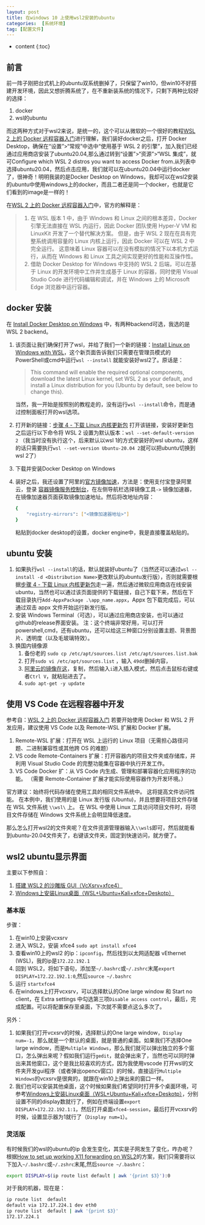 ```yaml
---
layout: post
title: 在windows 10 上使用wsl2安装的ubuntu
categories:  [系统环境]
tag: [配置文件]
---
```


* content
{:toc}

## 前言
前一阵子刚把台式机上的ubuntu双系统删掉了，只保留了win10，但win10不好搭建开发环境，因此又想折腾系统了，在不重新装系统的情况下，只剩下两种比较好的选择：
1. docker
2. wsl的ubuntu

而这两种方式对于wsl2来说，是统一的，这个可以从微软的一个很好的教程[WSL 2 上的 Docker 远程容器入门](https://docs.microsoft.com/zh-cn/windows/wsl/tutorials/wsl-containers)进行理解，我们装好docker之后，打开 Docker Desktop，确保在“设置”>“常规”中选中“使用基于 WSL 2 的引擎”，加入我们已经通过应用商店安装了ubuntu20.04,那么通过转到“设置”>“资源”>“WSL 集成”，就可Configure which WSL 2 distros you want to access Docker from.从列表中选择ubuntu20.04，然后点击应用，我们就可以在ubuntu20.04中运行docker了，很神奇！明明我装的是Docker Desktop on Windows，我却可以在wsl2安装的ubuntu中使用windows上的docker，而且二者还是同一个docker，也就是它们看到的image是一样的！

在[WSL 2 上的 Docker 远程容器入门](https://docs.microsoft.com/zh-cn/windows/wsl/tutorials/wsl-containers)中，官方的解释是：
> 1. 在 WSL 版本 1 中，由于 Windows 和 Linux 之间的根本差异，Docker 引擎无法直接在 WSL 内运行，因此 Docker 团队使用 Hyper-V VM 和 LinuxKit 开发了一个替代解决方案。 但是，由于 WSL 2 现在在具有完整系统调用容量的 Linux 内核上运行，因此 Docker 可以在 WSL 2 中完全运行。 这意味着 Linux 容器可以在没有模拟的情况下以本机方式运行，从而在 Windows 和 Linux 工具之间实现更好的性能和互操作性。
>  1. 借助 Docker Desktop for Windows 中支持的 WSL 2 后端，可以在基于 Linux 的开发环境中工作并生成基于 Linux 的容器，同时使用 Visual Studio Code 进行代码编辑和调试，并在 Windows 上的 Microsoft Edge 浏览器中运行容器。


## docker 安装
在 [Install Docker Desktop on Windows](https://docs.docker.com/desktop/windows/install/) 中，有两种backend可选，我选的是WSL 2 backend。
1. 该页面让我们确保打开了wsl，并给了我们一个新的链接：[Install Linux on Windows with WSL](https://docs.microsoft.com/en-us/windows/wsl/install)，这个新页面告诉我们只需要在管理员模式的PowerShell或cmd中运行`wsl --install` 就能安装好wsl2了。原话是：
    >This command will enable the required optional components, download the latest Linux kernel, set WSL 2 as your default, and install a Linux distribution for you (Ubuntu by default, see below to change this).

    当然，我一开始是按照别的教程走的，没有运行`wsl --install`命令，而是通过控制面板打开的wsl选项。
1.  打开新的链接：[步骤 4 - 下载 Linux 内核更新包](https://docs.microsoft.com/zh-cn/windows/wsl/install-manual#step-4---download-the-linux-kernel-update-package) 打开该链接，安装好更新包之后运行以下命令将 WSL 2 设置为默认版本：`wsl --set-default-version 2` （我当时没有执行这个，后来默认以wsl 1的方式安装好的wsl ubuntu，这样的话只需要执行`wsl --set-version Ubuntu-20.04 2`就可以把ubuntu切换到wsl 2了）
1. 下载并安装Docker Desktop on Windows
1. 装好之后，我还设置了阿里的[官方镜像加速](https://help.aliyun.com/document_detail/60750.html)，方法是：使用支付宝登录阿里云，登录 [容器镜像服务控制台](https://cr.console.aliyun.com/cn-hangzhou/instances)，在左侧导航栏选择镜像工具`->` 镜像加速器，在镜像加速器页面获取镜像加速地址。然后将改地址内容：
    ```sh
    {
        "registry-mirrors": ["<镜像加速器地址>"]
    }            
    ```
    粘贴到docker desktop的设置，docker engine中，我是直接覆盖粘贴的。


## ubuntu 安装
1. 如果执行`wsl --install`的话，默认就装好ubuntu了（当然还可以通过`wsl --install -d <Distribution Name>`更改默认的ubuntu发行版），否则就需要根据[步骤 4 - 下载 Linux 内核更新包](https://docs.microsoft.com/zh-cn/windows/wsl/install-manual#step-4---download-the-linux-kernel-update-package)走一遍，然后通过微软应用商店在线安装ubuntu，当然也可以通过该页面提供的下载链接，自己下载下来，然后在下载目录执行`Add-AppxPackage .\app_name.appx`，Appx 包下载完成后，可以通过双击 appx 文件开始运行新发行版。
1. 安装 Windows Terminal（可选），可以通过应用商店安装，也可以通过github的release界面安装。
    注：这个终端非常好用，可以打开powershell,cmd，还有ubuntu，还可以给这三种窗口分别设置主题、背景图片、透明度（以及毛玻璃特效）。
1. 换国内镜像源
    1. 备份老的 `sudo cp /etc/apt/sources.list /etc/apt/sources.list.bak`
    1. 打开`sudo vi /etc/apt/sources.list` ，输入 `49dd`删掉内容，
    1. [阿里云的镜像在这](https://developer.aliyun.com/mirror/ubuntu)，复制，然后输入`i`进入插入模式，然后点击鼠标右键或者`Ctrl V`，就粘贴进去了。
    1. `sudo apt-get -y update`

## 使用 VS Code 在远程容器中开发
参考自：[WSL 2 上的 Docker 远程容器入门](https://docs.microsoft.com/zh-cn/windows/wsl/tutorials/wsl-containers)
若要开始使用 Docker 和 WSL 2 开发应用，建议使用 VS Code 以及 Remote-WSL 扩展和 Docker 扩展。
1. Remote-WSL 扩展：打开在 WSL 上运行的 Linux 项目（无需担心路径问题、二进制兼容性或其他跨 OS 的难题）
1. VS code Remote-Containers 扩展：打开容器内的项目文件夹或存储库，并利用 Visual Studio Code 的完整功能集在容器中执行开发工作。
1. VS Code Docker 扩：从 VS Code 内生成、管理和部署容器化应用程序的功能。 （需要 Remote-Container 扩展才能实际使用容器作为开发环境。）

官方建议：始终将代码存储在使用工具的相同文件系统中。 这将提高文件访问性能。 在本例中，我们使用的是 Linux 发行版 (Ubuntu)，并且想要将项目文件存储在 WSL 文件系统 `\\wsl\` 上。 在 WSL 中使用 Linux 工具访问项目文件时，将项目文件存储在 Windows 文件系统上会明显降低速度。

那么怎么打开wsl2的文件夹呢？在文件资源管理器输入`\\wsl$`即可，然后就能看到ubuntu-20.04文件夹了，右键该文件夹，固定到快速访问，就方便了。

## wsl2 ubuntu显示界面
主要以下参照自：
1. [搭建 WSL2 的沙雕版 GUI（VcXsrv+xfce4）](https://zhuanlan.zhihu.com/p/165660907)
1. [Windows上安装Linux桌面（WSL+Ubuntu+Kali+xfce+Deskotp）](https://zhuanlan.zhihu.com/p/473445038)

### 基本版
步骤：
1. 在win10上安装vcxsrv
1. 进入 WSL2，安装 xfce4 `sudo apt install xfce4`
1. 查看win10上的wsl2 的ip：`ipconfig`，然后找到以太网适配器 vEthernet (WSL)，我的ip是`172.22.192.1`
1. 回到 WSL2，将如下语句，添加至`~/.bashrc`或`~/.zshrc`末尾`export DISPLAY=172.22.192.1:0`,然后`source ~/.bashrc`
1. 运行 `startxfce4`
1. 在windows上打开vcxsrv，可以选择默认的One large window 和 Start no client，在 Extra settings 中勾选第三项`Disable access control`，最后，完成配置。可以将配置保存至桌面，下次就不需要点这么多次了。

另外：
1. 如果我们打开vcxsrv的时候，选择默认的One large window，`Display num=-1`，那么就是一个默认的桌面，就是普通的桌面。如果我们不选择One large window，而是`Multiple Windows`，那么我们就可以弹出独立的多个窗口，怎么弹出来呢？假如我们运行`gedit`，就会弹出来了，当然也可以同时弹出来其他窗口，这个是我比较喜欢的方式，因为我使用vscode 打开wsl的文件夹开发gui程序（或者弹出opencv窗口）的时候，直接运行`Multiple Windows`的vcxsrv是很爽的，就跟在win10上弹出来的窗口一样。
1. 我们也可以安装其他桌面，这个时候如果我们希望同时打开多个桌面环境，可参考[Windows上安装Linux桌面（WSL+Ubuntu+Kali+xfce+Deskotp）](https://zhuanlan.zhihu.com/p/473445038)，分别设置不同的display数就行了，例如在终端设置`export DISPLAY=172.22.192.1:1`，然后打开桌面`xfce4-session`，最后打开vcxsrv的时候，设置显示器为1就行了（`Display num=1`）。

### 灵活版
有时候我们的wsl的ubuntu的ip 会发生变化，其实是子网发生了变化，咋办呢？
根据[How to set up working X11 forwarding on WSL2](https://stackoverflow.com/questions/61110603/how-to-set-up-working-x11-forwarding-on-wsl2)的方案，我们只需要将以下加入`~/.bashrc`或`~/.zshrc`末尾,然后`source ~/.bashrc`：
```sh
export DISPLAY=$(ip route list default | awk '{print $3}'):0
```

对于我的机器，现在是：
```sh
ip route list  default
default via 172.17.224.1 dev eth0
ip route list  default | awk '{print $3}'
172.17.224.1
```